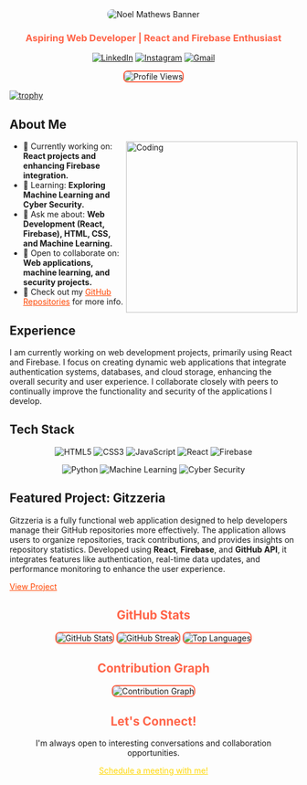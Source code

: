 <div align="center">
  <img src="/mnt/data/NOEL MATHEWS.png" alt="Noel Mathews Banner" style="border-radius: 8px;">
  
  <h3 style="color: #FF6347;">Aspiring Web Developer | React and Firebase Enthusiast</h3>
  <p>
    <a href="https://www.linkedin.com/in/noel-mathews"><img src="https://img.shields.io/badge/-LinkedIn-0077B5?style=for-the-badge&logo=Linkedin&logoColor=white" alt="LinkedIn"/></a>
    <a href="https://www.instagram.com/noel_mathews/"><img src="https://img.shields.io/badge/-Instagram-E4405F?style=for-the-badge&logo=Instagram&logoColor=white" alt="Instagram"/></a>
    <a href="mailto:noel.mathews@example.com"><img src="https://img.shields.io/badge/-Gmail-D14836?style=for-the-badge&logo=Gmail&logoColor=white" alt="Gmail"/></a>
  </p>
  
  <img src="https://komarev.com/ghpvc/?username=Noel9812&label=Profile%20views&color=0e75b6&style=flat" alt="Profile Views" style="border-radius: 8px; border: 2px solid #FF6347;" />
</div>

[![trophy](https://github-profile-trophy.vercel.app/?username=Noel9812&title=Stars,Followers,Commits,Repositories,MultipleLang,PullRequest,Issues,PullRequestReview,Forks,Watchers,Gists,Contributions,Experience,Reviews&theme=onedark)](https://github.com/ryo-ma/github-profile-trophy)

## About Me
<img align="right" alt="Coding" width="300" src="https://media.giphy.com/media/qgQUggAC3Pfv687qPC/giphy.gif">

-  🔭 Currently working on: **React projects and enhancing Firebase integration.**
-  🌱 Learning: **Exploring Machine Learning and Cyber Security.**
-  💬 Ask me about: **Web Development (React, Firebase), HTML, CSS, and Machine Learning.**
-  👯 Open to collaborate on: **Web applications, machine learning, and security projects.**
-  📝 Check out my <a href="https://github.com/Noel9812" style="color: #FF4500;">GitHub Repositories</a> for more info.

## Experience
I am currently working on web development projects, primarily using React and Firebase. I focus on creating dynamic web applications that integrate authentication systems, databases, and cloud storage, enhancing the overall security and user experience. I collaborate closely with peers to continually improve the functionality and security of the applications I develop.

## Tech Stack
<p align="center">
  <img src="https://img.shields.io/badge/HTML5-E34F26?style=for-the-badge&logo=html5&logoColor=white" alt="HTML5"/>
  <img src="https://img.shields.io/badge/CSS3-1572B6?style=for-the-badge&logo=css3&logoColor=white" alt="CSS3"/>
  <img src="https://img.shields.io/badge/JavaScript-F7DF1E?style=for-the-badge&logo=javascript&logoColor=black" alt="JavaScript"/>
  <img src="https://img.shields.io/badge/React-20232A?style=for-the-badge&logo=react&logoColor=61DAFB" alt="React"/>
  <img src="https://img.shields.io/badge/Firebase-FFCA28?style=for-the-badge&logo=firebase&logoColor=black" alt="Firebase"/>
</p>
<p align="center">
  <img src="https://img.shields.io/badge/Python-3776AB?style=for-the-badge&logo=python&logoColor=white" alt="Python"/>
  <img src="https://img.shields.io/badge/Machine%20Learning-4EA94B?style=for-the-badge&logo=python&logoColor=white" alt="Machine Learning"/>
  <img src="https://img.shields.io/badge/Cyber%20Security-000000?style=for-the-badge&logo=cyber-security&logoColor=white" alt="Cyber Security"/>
</p>

## Featured Project: Gitzzeria
Gitzzeria is a fully functional web application designed to help developers manage their GitHub repositories more effectively. The application allows users to organize repositories, track contributions, and provides insights on repository statistics. Developed using **React**, **Firebase**, and **GitHub API**, it integrates features like authentication, real-time data updates, and performance monitoring to enhance the user experience.

<a href="https://github.com/Noel9812/Gitzzeria" style="color: #FF4500;">View Project</a>

<div align="center">
  <h2 style="color: #FF6347;">GitHub Stats</h2>
  
  <img src="https://github-readme-stats.vercel.app/api?username=Noel9812&show_icons=true&theme=tokyonight&hide_border=true&bg_color=0D1117&title_color=FF6347&icon_color=FF6347&text_color=C9D1D9" alt="GitHub Stats" style="border-radius: 8px; border: 2px solid #FF6347;" />
  
  <img src="https://github-readme-streak-stats.herokuapp.com/?user=Noel9812&theme=tokyonight&hide_border=true&background=0D1117&stroke=FF6347&ring=FF6347&fire=FF6347&currStreakNum=C9D1D9&sideNums=C9D1D9&currStreakLabel=C9D1D9&sideLabels=C9D1D9&dates=FF6347" alt="GitHub Streak" style="border-radius: 8px; border: 2px solid #FF6347;" />
  
  <img src="https://github-readme-stats.vercel.app/api/top-langs/?username=Noel9812&layout=compact&theme=tokyonight&hide_border=true&bg_color=0D1117&title_color=FF6347&text_color=C9D1D9" alt="Top Languages" style="border-radius: 8px; border: 2px solid #FF6347;" />
</div>

<div align="center">
  <h2 style="color: #FF6347;">Contribution Graph</h2>
  <img src="https://github-readme-activity-graph.vercel.app/graph?username=Noel9812&theme=radical&hide_border=true" alt="Contribution Graph" style="border-radius: 8px; border: 2px solid #FF6347;" />
</div>

<div align="center">
  <h2 style="color: #FF6347;">Let's Connect!</h2>
  <p>I'm always open to interesting conversations and collaboration opportunities.</p>
  <a href="https://calendly.com/Noel9812/30min" style="color: #FFD700;">Schedule a meeting with me!</a>
</div>

